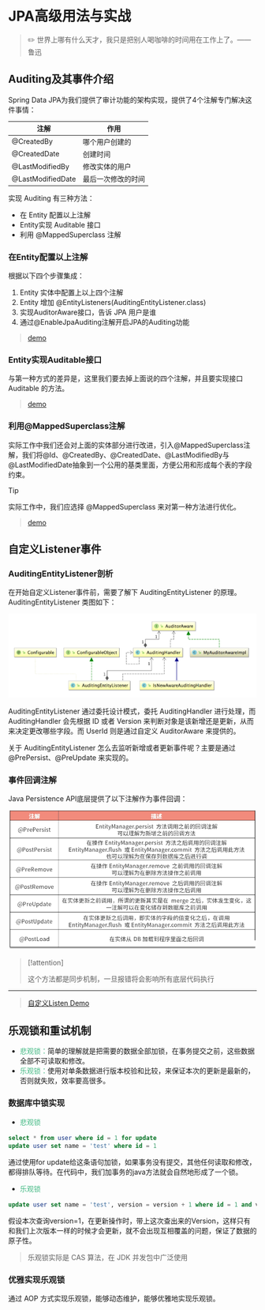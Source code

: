 # JPA高级用法与实战

> :pencil2: 世界上哪有什么天才，我只是把别人喝咖啡的时间用在工作上了。——鲁迅

## Auditing及其事件介绍

Spring Data JPA为我们提供了审计功能的架构实现，提供了4个注解专门解决这件事情：

注解 | 作用 |
---------|----------
 @CreatedBy | 哪个用户创建的
 @CreatedDate | 创建时间
 @LastModifiedBy | 修改实体的用户
 @LastModifiedDate | 最后一次修改的时间

实现 Auditing 有三种方法：

- 在 Entity 配置以上注解
- Entity实现 Auditable 接口
- 利用 @MappedSuperclass 注解

### 在Entity配置以上注解

根据以下四个步骤集成：

1. Entity 实体中配置上以上四个注解
2. Entity 增加 @EntityListeners(AuditingEntityListener.class)
3. 实现AuditorAware接口，告诉 JPA 用户是谁
4. 通过@EnableJpaAuditing注解开启JPA的Auditing功能

> [demo](https://github.com/LvanLiu/spring-boot-demo/blob/master/jpa-demo/src/test/java/com/lvan/jpademo/repository/AuditingRepositoryTest.java)

### Entity实现Auditable接口

与第一种方式的差异是，这里我们要去掉上面说的四个注解，并且要实现接口 Auditable 的方法。

> [demo](https://github.com/LvanLiu/spring-boot-demo/blob/master/jpa-demo/src/test/java/com/lvan/jpademo/repository/AuditableRepositoryTest.java)

### 利用@MappedSuperclass注解

实际工作中我们还会对上面的实体部分进行改进，引入@MappedSuperclass注解，我们将@Id、@CreatedBy、@CreatedDate、@LastModifiedBy与@LastModifiedDate抽象到一个公用的基类里面，方便公用和形成每个表的字段约束。

> [!tip]
>
> 实际工作中，我们应选择 @MappedSuperclass 来对第一种方法进行优化。

> [demo](https://github.com/LvanLiu/spring-boot-demo/blob/master/jpa-demo/src/test/java/com/lvan/jpademo/repository/MappedSuperclassRepositoryTest.java)

## 自定义Listener事件

### AuditingEntityListener剖析

在开始自定义Listener事件前，需要了解下 AuditingEntityListener 的原理。AuditingEntityListener 类图如下：

![img.png](../../img/spring/auditingEntityListener-uml.png)

AuditingEntityListener 通过委托设计模式，委托 AuditingHandler 进行处理，而 AuditingHandler 会先根据 ID 或者 Version 来判断对象是该新增还是更新，从而来决定更改哪些字段。而 UserId 则是通过自定义 AuditorAware 来提供的。

关于 AuditingEntityListener 怎么去监听新增或者更新事件呢？主要是通过 @PrePersist、@PreUpdate 来实现的。

### 事件回调注解

Java Persistence API底层提供了以下注解作为事件回调：

![img.png](../../img/spring/jpa-event-callback.jpg)

> [!attention]
>
> 这个方法都是同步机制，一旦报错将会影响所有底层代码执行

----

> [自定义Listen Demo](https://github.com/LvanLiu/spring-boot-demo/blob/master/jpa-demo/src/main/java/com/lvan/jpademo/listen/DbOperateLogListener.java)

## 乐观锁和重试机制

- <font color=#42b983>悲观锁：</font>简单的理解就是把需要的数据全部加锁，在事务提交之前，这些数据全部不可读取和修改。
- <font color=#42b983>乐观锁：</font>使用对单条数据进行版本校验和比较，来保证本次的更新是最新的，否则就失败，效率要高很多。

### 数据库中锁实现

- <font color=#42b983>悲观锁</font>

```sql
select * from user where id = 1 for update
update user set name = 'test' where id = 1
```

通过使用for update给这条语句加锁，如果事务没有提交，其他任何读取和修改，都得排队等待。在代码中，我们加事务的java方法就会自然地形成了一个锁。

- <font color=#42b983>乐观锁</font>

```sql
update user set name = 'test', version = version + 1 where id = 1 and version = 1
```

假设本次查询version=1，在更新操作时，带上这次查出来的Version，这样只有和我们上次版本一样的时候才会更新，就不会出现互相覆盖的问题，保证了数据的原子性。

> 乐观锁实际是 CAS 算法，在 JDK 并发包中广泛使用

### 优雅实现乐观锁

通过 AOP 方式实现乐观锁，能够动态维护，能够优雅地实现乐观锁。